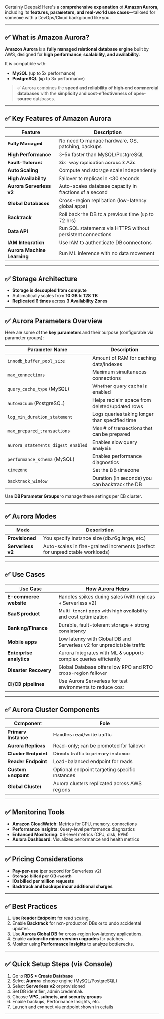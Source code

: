 Certainly Deepak! Here's a **comprehensive explanation** of **Amazon Aurora**, including its **features, parameters, and real-world use cases**—tailored for someone with a DevOps/Cloud background like you.

---

## ✅ What is **Amazon Aurora**?

**Amazon Aurora** is a **fully managed relational database engine** built by AWS, designed for **high performance, scalability, and availability**.

It is compatible with:

* **MySQL** (up to 5x performance)
* **PostgreSQL** (up to 3x performance)

> ✅ Aurora combines the **speed and reliability of high-end commercial databases** with the **simplicity and cost-effectiveness of open-source** databases.

---

## ✅ Key Features of Amazon Aurora

| Feature                     | Description                                                 |
| --------------------------- | ----------------------------------------------------------- |
| **Fully Managed**           | No need to manage hardware, OS, patching, backups           |
| **High Performance**        | 3–5x faster than MySQL/PostgreSQL                           |
| **Fault-Tolerant**          | Six-way replication across 3 AZs                            |
| **Auto Scaling**            | Compute and storage scale independently                     |
| **High Availability**       | Failover to replicas in <30 seconds                         |
| **Aurora Serverless v2**    | Auto-scales database capacity in fractions of a second      |
| **Global Databases**        | Cross-region replication (low-latency global apps)          |
| **Backtrack**               | Roll back the DB to a previous time (up to 72 hrs)          |
| **Data API**                | Run SQL statements via HTTPS without persistent connections |
| **IAM Integration**         | Use IAM to authenticate DB connections                      |
| **Aurora Machine Learning** | Run ML inference with no data movement                      |

---

## ✅ Storage Architecture

* **Storage is decoupled from compute**
* Automatically scales from **10 GB to 128 TB**
* **Replicated 6 times** across **3 Availability Zones**

---

## ✅ Aurora Parameters Overview

Here are some of the **key parameters** and their purpose (configurable via parameter groups):

| Parameter Name                     | Description                                    |
| ---------------------------------- | ---------------------------------------------- |
| `innodb_buffer_pool_size`          | Amount of RAM for caching data/indexes         |
| `max_connections`                  | Maximum simultaneous connections               |
| `query_cache_type` (MySQL)         | Whether query cache is enabled                 |
| `autovacuum` (PostgreSQL)          | Helps reclaim space from deleted/updated rows  |
| `log_min_duration_statement`       | Logs queries taking longer than specified time |
| `max_prepared_transactions`        | Max # of transactions that can be prepared     |
| `aurora_statements_digest_enabled` | Enables slow query analysis                    |
| `performance_schema` (MySQL)       | Enables performance diagnostics                |
| `timezone`                         | Set the DB timezone                            |
| `backtrack_window`                 | Duration (in seconds) you can backtrack the DB |

Use **DB Parameter Groups** to manage these settings per DB cluster.

---

## ✅ Aurora Modes

| Mode              | Description                                                                  |
| ----------------- | ---------------------------------------------------------------------------- |
| **Provisioned**   | You specify instance size (db.r6g.large, etc.)                               |
| **Serverless v2** | Auto-scales in fine-grained increments (perfect for unpredictable workloads) |

---

## ✅ Use Cases

| Use Case                 | How Aurora Helps                                                       |
| ------------------------ | ---------------------------------------------------------------------- |
| **E-commerce website**   | Handles spikes during sales (with replicas + Serverless v2)            |
| **SaaS product**         | Multi-tenant apps with high availability and cost optimization         |
| **Banking/Finance**      | Durable, fault-tolerant storage + strong consistency                   |
| **Mobile apps**          | Low latency with Global DB and Serverless v2 for unpredictable traffic |
| **Enterprise analytics** | Aurora integrates with ML & supports complex queries efficiently       |
| **Disaster Recovery**    | Global Database offers low RPO and RTO cross-region failover           |
| **CI/CD pipelines**      | Use Aurora Serverless for test environments to reduce cost             |

---

## ✅ Aurora Cluster Components

| Component            | Role                                           |
| -------------------- | ---------------------------------------------- |
| **Primary Instance** | Handles read/write traffic                     |
| **Aurora Replicas**  | Read-only; can be promoted for failover        |
| **Cluster Endpoint** | Directs traffic to primary instance            |
| **Reader Endpoint**  | Load-balanced endpoint for reads               |
| **Custom Endpoint**  | Optional endpoint targeting specific instances |
| **Global Cluster**   | Aurora clusters replicated across AWS regions  |

---

## ✅ Monitoring Tools

* **Amazon CloudWatch**: Metrics for CPU, memory, connections
* **Performance Insights**: Query-level performance diagnostics
* **Enhanced Monitoring**: OS-level metrics (CPU, disk, RAM)
* **Aurora Dashboard**: Visualizes performance and health metrics

---

## ✅ Pricing Considerations

* **Pay-per-use** (per second for Serverless v2)
* **Storage billed per GB-month**
* **IOs billed per million requests**
* **Backtrack and backups incur additional charges**

---

## ✅ Best Practices

1. **Use Reader Endpoint** for read scaling.
2. Enable **Backtrack** for non-production DBs or to undo accidental updates.
3. Use **Aurora Global DB** for cross-region low-latency applications.
4. Enable **automatic minor version upgrades** for patches.
5. Monitor using **Performance Insights** to analyze bottlenecks.

---

## ✅ Quick Setup Steps (via Console)

1. Go to **RDS > Create Database**
2. Select **Aurora**, choose engine (MySQL/PostgreSQL)
3. Select **Serverless v2** or provisioned
4. Set DB identifier, admin credentials
5. Choose **VPC, subnets, and security groups**
6. Enable backups, Performance Insights, etc.
7. Launch and connect via endpoint shown in details

---

